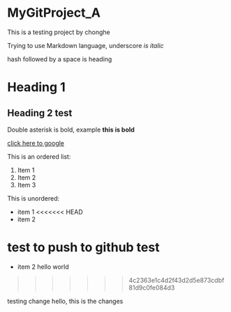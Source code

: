 # MyGitProject_A
This is a testing project by chonghe

Trying to use Markdown language, underscore _is italic_

hash followed by a space is heading 

# Heading 1

## Heading 2 test

Double asterisk is bold, example **this is bold**

[click here to google](www.google.com)

This is an ordered list:
1. Item 1
2. Item 2
3. Item 3

This is unordered:
- item 1
<<<<<<< HEAD
- item 2

test to push to github test
=======
- item 2 hello world
>>>>>>> 4c2363e1c4d2f43d2d5e873cdbf81d9c0fe084d3

testing change
hello, this is the changes